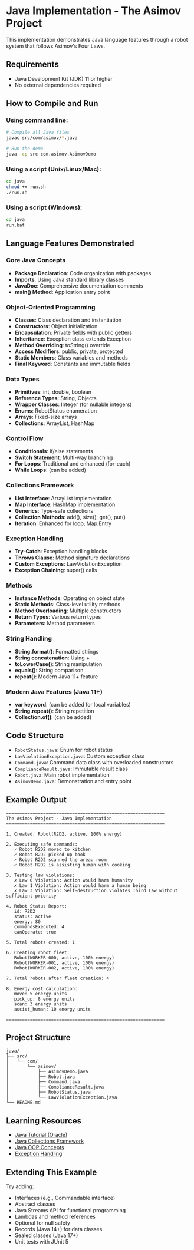 # Java Implementation - The Asimov Project

This implementation demonstrates Java language features through a robot system that follows Asimov's Four Laws.

## Requirements

- Java Development Kit (JDK) 11 or higher
- No external dependencies required

## How to Compile and Run

### Using command line:

```bash
# Compile all Java files
javac src/com/asimov/*.java

# Run the demo
java -cp src com.asimov.AsimovDemo
```

### Using a script (Unix/Linux/Mac):

```bash
cd java
chmod +x run.sh
./run.sh
```

### Using a script (Windows):

```cmd
cd java
run.bat
```

## Language Features Demonstrated

### Core Java Concepts
- **Package Declaration**: Code organization with packages
- **Imports**: Using Java standard library classes
- **JavaDoc**: Comprehensive documentation comments
- **main() Method**: Application entry point

### Object-Oriented Programming
- **Classes**: Class declaration and instantiation
- **Constructors**: Object initialization
- **Encapsulation**: Private fields with public getters
- **Inheritance**: Exception class extends Exception
- **Method Overriding**: toString() override
- **Access Modifiers**: public, private, protected
- **Static Members**: Class variables and methods
- **Final Keyword**: Constants and immutable fields

### Data Types
- **Primitives**: int, double, boolean
- **Reference Types**: String, Objects
- **Wrapper Classes**: Integer (for nullable integers)
- **Enums**: RobotStatus enumeration
- **Arrays**: Fixed-size arrays
- **Collections**: ArrayList, HashMap

### Control Flow
- **Conditionals**: if/else statements
- **Switch Statement**: Multi-way branching
- **For Loops**: Traditional and enhanced (for-each)
- **While Loops**: (can be added)

### Collections Framework
- **List Interface**: ArrayList implementation
- **Map Interface**: HashMap implementation
- **Generics**: Type-safe collections
- **Collection Methods**: add(), size(), get(), put()
- **Iteration**: Enhanced for loop, Map.Entry

### Exception Handling
- **Try-Catch**: Exception handling blocks
- **Throws Clause**: Method signature declarations
- **Custom Exceptions**: LawViolationException
- **Exception Chaining**: super() calls

### Methods
- **Instance Methods**: Operating on object state
- **Static Methods**: Class-level utility methods
- **Method Overloading**: Multiple constructors
- **Return Types**: Various return types
- **Parameters**: Method parameters

### String Handling
- **String.format()**: Formatted strings
- **String concatenation**: Using +
- **toLowerCase()**: String manipulation
- **equals()**: String comparison
- **repeat()**: Modern Java 11+ feature

### Modern Java Features (Java 11+)
- **var keyword**: (can be added for local variables)
- **String.repeat()**: String repetition
- **Collection.of()**: (can be added)

## Code Structure

- `RobotStatus.java`: Enum for robot status
- `LawViolationException.java`: Custom exception class
- `Command.java`: Command data class with overloaded constructors
- `ComplianceResult.java`: Immutable result class
- `Robot.java`: Main robot implementation
- `AsimovDemo.java`: Demonstration and entry point

## Example Output

```
============================================================
The Asimov Project - Java Implementation
============================================================

1. Created: Robot(R2D2, active, 100% energy)

2. Executing safe commands:
   ✓ Robot R2D2 moved to kitchen
   ✓ Robot R2D2 picked up book
   ✓ Robot R2D2 scanned the area: room
   ✓ Robot R2D2 is assisting human with cooking

3. Testing law violations:
   ✗ Law 0 Violation: Action would harm humanity
   ✗ Law 1 Violation: Action would harm a human being
   ✗ Law 3 Violation: Self-destruction violates Third Law without sufficient priority

4. Robot Status Report:
   id: R2D2
   status: active
   energy: 80
   commandsExecuted: 4
   canOperate: true

5. Total robots created: 1

6. Creating robot fleet:
   Robot(WORKER-000, active, 100% energy)
   Robot(WORKER-001, active, 100% energy)
   Robot(WORKER-002, active, 100% energy)

7. Total robots after fleet creation: 4

8. Energy cost calculation:
   move: 5 energy units
   pick_up: 8 energy units
   scan: 3 energy units
   assist_human: 10 energy units

============================================================
```

## Project Structure

```
java/
├── src/
│   └── com/
│       └── asimov/
│           ├── AsimovDemo.java
│           ├── Robot.java
│           ├── Command.java
│           ├── ComplianceResult.java
│           ├── RobotStatus.java
│           └── LawViolationException.java
└── README.md
```

## Learning Resources

- [Java Tutorial (Oracle)](https://docs.oracle.com/javase/tutorial/)
- [Java Collections Framework](https://docs.oracle.com/javase/8/docs/technotes/guides/collections/)
- [Java OOP Concepts](https://docs.oracle.com/javase/tutorial/java/concepts/)
- [Exception Handling](https://docs.oracle.com/javase/tutorial/essential/exceptions/)

## Extending This Example

Try adding:
- Interfaces (e.g., Commandable interface)
- Abstract classes
- Java Streams API for functional programming
- Lambdas and method references
- Optional<T> for null safety
- Records (Java 14+) for data classes
- Sealed classes (Java 17+)
- Unit tests with JUnit 5

